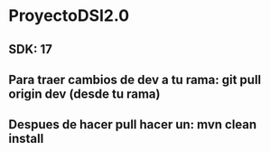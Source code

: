# ProyectoDSI2.0

## SDK: 17

## Para traer cambios de dev a tu rama: git pull origin dev (desde tu rama)

## Despues de hacer pull hacer un: mvn clean install
